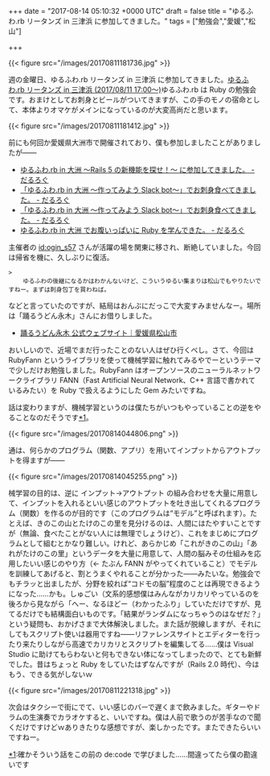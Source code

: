 
+++
date = "2017-08-14 05:10:32 +0000 UTC"
draft = false
title = "ゆるふわ.rb リータンズ in 三津浜 に参加してきました。"
tags = ["勉強会","愛媛","松山"]

+++


{{< figure src="/images/20170811181736.jpg"  >}}

週の金曜日、ゆるふわ.rb リータンズ in 三津浜 に参加してきました。[ゆるふわ.rb リータンズ in 三津浜 (2017/08/11 17:00〜)](https://connpass.com/event/61909/)ゆるふわ.rb は Ruby の勉強会です。おまけとしてお刺身とビールがついてきますが、この手のモノの宿命として、本体よりオマケがメインになっているのが大変高尚だと思います。

{{< figure src="/images/20170811181412.jpg"  >}}

前にも何回か愛媛県大洲市で開催されており、僕も参加しましたことがありましたが――

<ul>
<li><a href="http://blog.daruyanagi.jp/entry/2016/04/25/221908">ゆるふわ.rb in 大洲 〜Rails 5 の新機能を探せ！〜 に参加してきました。 - だるろぐ</a></li>
<li><a href="http://blog.daruyanagi.jp/entry/2016/02/01/202800">「ゆるふわ.rb in 大洲 〜作ってみよう Slack bot〜」でお刺身食べてきました。 - だるろぐ</a></li>
<li><a href="http://blog.daruyanagi.jp/entry/2016/02/01/202800">「ゆるふわ.rb in 大洲 〜作ってみよう Slack bot〜」でお刺身食べてきました。 - だるろぐ</a></li>
<li><a href="http://blog.daruyanagi.jp/entry/2015/07/23/010230">ゆるふわ.rb in 大洲 でお腹いっぱいに Ruby を学んできた。 - だるろぐ</a></li>
</ul>主催者の <a href="http://blog.hatena.ne.jp/ogin_s57/">id:ogin_s57</a> さんが活躍の場を関東に移され、断絶していました。今回は帰省を機に、久しぶりに復活。

    >
        ゆるふわの後継になるかはわかんないけど、こういうゆるい集まりは松山でもやりたいですねー。まずは刺身包丁を買わねば。

    
などと言っていたのですが、結局はおんぶにだっこで大変すみませんなー。場所は「踊るうどん永木」さんにお借りしました。

<ul>
<li><a href="http://odoruudon.net/">踊るうどん永木 公式ウェブサイト｜愛媛県松山市</a></li>
</ul>おいしいので、近場でまだ行ったことのない人はぜひ行くべし。さて、今回は RubyFann というライブラリを使って機械学習に触れてみるやでーというテーマで少しだけお勉強しました。RubyFann はオープンソースのニューラルネットワークライブラリ FANN（Fast Artificial Neural Network、C++ 言語で書かれているみたい）を Ruby で扱えるようにした Gem みたいですね。
<div class="github-card" data-user="tangledpath" data-repo="ruby-fann" data-width="400" data-height="" data-theme="default"></div

>
<script src="https://cdn.jsdelivr.net/github-cards/latest/widget.js"></script>
話は変わりますが、機械学習というのは僕たちがいつもやっていることの逆をやることなのだそうです<a href="#f-052da40f" name="fn-052da40f" title="確かそういう話をこの前の de:code で学びました……間違ってたら僕の勘違いです">*1</a>。

{{< figure src="/images/20170814044806.png"  >}}

通は、何らかのプログラム（関数、アプリ）を用いてインプットからアウトプットを得ますが――

{{< figure src="/images/20170814045255.png"  >}}

械学習の目的は、逆に インプット→アウトプット の組み合わせを大量に用意して、インプットを入れるといい感じのアウトプットを吐き出してくれるプログラム（関数）を作るのが目的です（このプログラムは“モデル”と呼ばれます）。たとえば、きのこの山とたけのこの里を見分けるのは、人間にはたやすいことですが（無論、食べたことがない人には無理でしょうけど）、これをまじめにプログラムとして組むとかなり難しい。けれど、あらかじめ「これがきのこの山」「あれがたけのこの里」というデータを大量に用意して、人間の脳みその仕組みを応用したいい感じのやり方（← たぶん FANN がやってくれていること）でモデルを訓練してあげると、割とうまくやれることが分かった――みたいな。勉強会でもチラッと出ましたが、分野を絞れば“コドモの脳”程度のことは再現できるようになった……かも。しゅごい（文系的感想僕はみんながカリカリやっているのを後ろから見ながら「へー、なるほどー（わかったふり」していただけですが、見てるだけでも結構面白いものです。「結果がランダムになっちゃうのはなぜだ？」という疑問も、おかげさまで大体解決しました。また話が脱線しますが、それにしてもスクリプト使いは器用ですね――リファレンスサイトとエディターを行ったり来たりしながら高速でカリカリとスクリプトを編集してる……僕は Visual Studio に助けてもらわないと何もできない体になってしまったので、とても新鮮でした。昔はちょっと Ruby をしていたはずなんですが（Rails 2.0 時代）、今はもう、できる気がしないｗ

{{< figure src="/images/20170811221318.jpg"  >}}

次会はタクシーで街にでて、いい感じのバーで遅くまで飲みました。ギターやドラムの生演奏でカラオケすると、いいですね。僕は人前で歌うのが苦手なので聞くだけですけどｗありきたりな感想ですが、楽しかったです。またできたらいいですねー。
<div class="footnote">
<a href="#fn-052da40f" name="f-052da40f" class="footnote-number">*1</a><span class="footnote-delimiter">:</span><span class="footnote-text">確かそういう話をこの前の de:code で学びました……間違ってたら僕の勘違いです</span>
</div>

